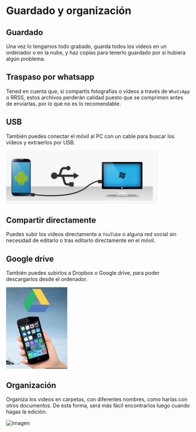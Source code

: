 # Guardado y organización

## Guardado

Una vez lo tengamos todo grabado, guarda todos los vídeos en un ordenador o en la nube, y haz copias para tenerlo guardado por si hubiera algún problema.

## Traspaso por whatsapp

Tened en cuenta que, si compartís fotografías o vídeos a través de ``WhatsApp`` o RRSS, estos archivos perderán calidad puesto que se comprimen antes de enviarlas, por lo que no es lo recomendable.

## USB

También puedes conectar el móvil al PC con un cable para buscar los vídeos y extraerlos por USB.

![](img/2023-04-24-09-37-13.png)

## Compartir directamente

Puedes subir los vídeos directamente a ``YouTube`` o alguna red social sin necesidad de editarlo o tras editarlo directamente en el móvil.

## Google drive

También puedes subirlos a Dropbox o Google drive, para poder descargarlos desde el ordenador.

![](img/2023-04-24-09-38-11.png)

## Organización

Organiza los videos en carpetas, con diferentes nombres, como harías con otros documentos. De esta forma, será más fácil encontrarlos luego cuando hagas la edición.

![imagen](media/image9.png)
